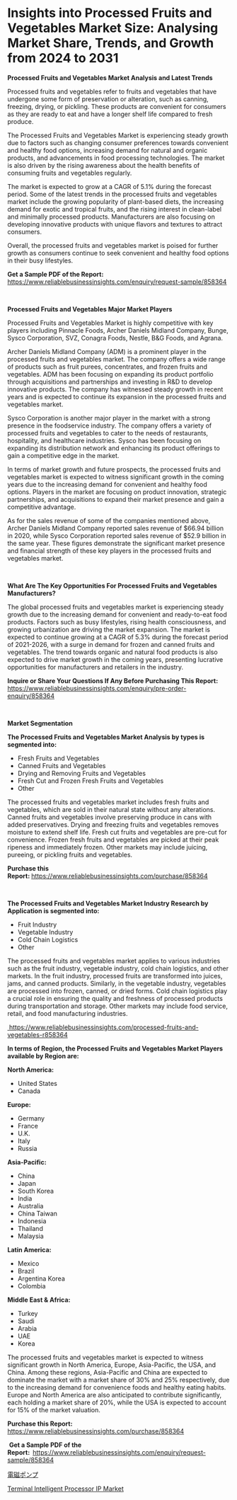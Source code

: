 <p><h1>Insights into Processed Fruits and Vegetables Market Size: Analysing Market Share, Trends, and Growth from 2024 to 2031</h1></p><p><strong>Processed Fruits and Vegetables Market Analysis and Latest Trends</strong></p>
<p><p>Processed fruits and vegetables refer to fruits and vegetables that have undergone some form of preservation or alteration, such as canning, freezing, drying, or pickling. These products are convenient for consumers as they are ready to eat and have a longer shelf life compared to fresh produce.</p><p>The Processed Fruits and Vegetables Market is experiencing steady growth due to factors such as changing consumer preferences towards convenient and healthy food options, increasing demand for natural and organic products, and advancements in food processing technologies. The market is also driven by the rising awareness about the health benefits of consuming fruits and vegetables regularly.</p><p>The market is expected to grow at a CAGR of 5.1% during the forecast period. Some of the latest trends in the processed fruits and vegetables market include the growing popularity of plant-based diets, the increasing demand for exotic and tropical fruits, and the rising interest in clean-label and minimally processed products. Manufacturers are also focusing on developing innovative products with unique flavors and textures to attract consumers.</p><p>Overall, the processed fruits and vegetables market is poised for further growth as consumers continue to seek convenient and healthy food options in their busy lifestyles.</p></p>
<p><strong>Get a Sample PDF of the Report:&nbsp;</strong> <a href="https://www.reliablebusinessinsights.com/enquiry/request-sample/858364">https://www.reliablebusinessinsights.com/enquiry/request-sample/858364</a></p>
<p>&nbsp;</p>
<p><strong>Processed Fruits and Vegetables Major Market Players</strong></p>
<p><p>Processed Fruits and Vegetables Market is highly competitive with key players including Pinnacle Foods, Archer Daniels Midland Company, Bunge, Sysco Corporation, SVZ, Conagra Foods, Nestle, B&G Foods, and Agrana. </p><p>Archer Daniels Midland Company (ADM) is a prominent player in the processed fruits and vegetables market. The company offers a wide range of products such as fruit purees, concentrates, and frozen fruits and vegetables. ADM has been focusing on expanding its product portfolio through acquisitions and partnerships and investing in R&D to develop innovative products. The company has witnessed steady growth in recent years and is expected to continue its expansion in the processed fruits and vegetables market.</p><p>Sysco Corporation is another major player in the market with a strong presence in the foodservice industry. The company offers a variety of processed fruits and vegetables to cater to the needs of restaurants, hospitality, and healthcare industries. Sysco has been focusing on expanding its distribution network and enhancing its product offerings to gain a competitive edge in the market.</p><p>In terms of market growth and future prospects, the processed fruits and vegetables market is expected to witness significant growth in the coming years due to the increasing demand for convenient and healthy food options. Players in the market are focusing on product innovation, strategic partnerships, and acquisitions to expand their market presence and gain a competitive advantage.</p><p>As for the sales revenue of some of the companies mentioned above, Archer Daniels Midland Company reported sales revenue of $66.94 billion in 2020, while Sysco Corporation reported sales revenue of $52.9 billion in the same year. These figures demonstrate the significant market presence and financial strength of these key players in the processed fruits and vegetables market.</p></p>
<p>&nbsp;</p>
<p><strong>What Are The Key Opportunities For Processed Fruits and Vegetables Manufacturers?</strong></p>
<p><p>The global processed fruits and vegetables market is experiencing steady growth due to the increasing demand for convenient and ready-to-eat food products. Factors such as busy lifestyles, rising health consciousness, and growing urbanization are driving the market expansion. The market is expected to continue growing at a CAGR of 5.3% during the forecast period of 2021-2026, with a surge in demand for frozen and canned fruits and vegetables. The trend towards organic and natural food products is also expected to drive market growth in the coming years, presenting lucrative opportunities for manufacturers and retailers in the industry.</p></p>
<p><strong>Inquire or Share Your Questions If Any Before Purchasing This Report:</strong> <a href="https://www.reliablebusinessinsights.com/enquiry/pre-order-enquiry/858364">https://www.reliablebusinessinsights.com/enquiry/pre-order-enquiry/858364</a></p>
<p>&nbsp;</p>
<p><strong>Market Segmentation</strong></p>
<p><strong>The Processed Fruits and Vegetables Market Analysis by types is segmented into:</strong></p>
<p><ul><li>Fresh Fruits and Vegetables</li><li>Canned Fruits and Vegetables</li><li>Drying and Removing Fruits and Vegetables</li><li>Fresh Cut and Frozen Fresh Fruits and Vegetables</li><li>Other</li></ul></p>
<p><p>The processed fruits and vegetables market includes fresh fruits and vegetables, which are sold in their natural state without any alterations. Canned fruits and vegetables involve preserving produce in cans with added preservatives. Drying and freezing fruits and vegetables removes moisture to extend shelf life. Fresh cut fruits and vegetables are pre-cut for convenience. Frozen fresh fruits and vegetables are picked at their peak ripeness and immediately frozen. Other markets may include juicing, pureeing, or pickling fruits and vegetables.</p></p>
<p><strong>Purchase this Report:&nbsp;</strong><a href="https://www.reliablebusinessinsights.com/purchase/858364">https://www.reliablebusinessinsights.com/purchase/858364</a></p>
<p>&nbsp;</p>
<p><strong>The Processed Fruits and Vegetables Market Industry Research by Application is segmented into:</strong></p>
<p><ul><li>Fruit Industry</li><li>Vegetable Industry</li><li>Cold Chain Logistics</li><li>Other</li></ul></p>
<p><p>The processed fruits and vegetables market applies to various industries such as the fruit industry, vegetable industry, cold chain logistics, and other markets. In the fruit industry, processed fruits are transformed into juices, jams, and canned products. Similarly, in the vegetable industry, vegetables are processed into frozen, canned, or dried forms. Cold chain logistics play a crucial role in ensuring the quality and freshness of processed products during transportation and storage. Other markets may include food service, retail, and food manufacturing industries.</p></p>
<p><a href="https://www.reliablebusinessinsights.com/processed-fruits-and-vegetables-r858364">&nbsp;https://www.reliablebusinessinsights.com/processed-fruits-and-vegetables-r858364</a></p>
<p><strong>In terms of Region, the Processed Fruits and Vegetables Market Players available by Region are:</strong></p>
<p>
    <p> <strong> North America: </strong>
        <ul>
            <li>United States</li>
            <li>Canada</li>
        </ul>
        </p> 
    <p> <strong> Europe: </strong>
        <ul>
            <li>Germany</li>
            <li>France</li>
            <li>U.K.</li>
            <li>Italy</li>
            <li>Russia</li>
        </ul>
        </p> 
    <p> <strong> Asia-Pacific: </strong>
        <ul>
            <li>China</li>
            <li>Japan</li>
            <li>South Korea</li>
            <li>India</li>
            <li>Australia</li>
            <li>China Taiwan</li>
            <li>Indonesia</li>
            <li>Thailand</li>
            <li>Malaysia</li>
        </ul>
        </p> 
    <p> <strong> Latin America: </strong>
        <ul>
            <li>Mexico</li>
            <li>Brazil</li>
            <li>Argentina Korea</li>
            <li>Colombia</li>
        </ul>
        </p> 
    <p> <strong> Middle East & Africa: </strong>
        <ul>
            <li>Turkey</li>
            <li>Saudi</li>
            <li>Arabia</li>
            <li>UAE</li>
            <li>Korea</li>
        </ul>
    </p>
    </p>
<p><p>The processed fruits and vegetables market is expected to witness significant growth in North America, Europe, Asia-Pacific, the USA, and China. Among these regions, Asia-Pacific and China are expected to dominate the market with a market share of 30% and 25% respectively, due to the increasing demand for convenience foods and healthy eating habits. Europe and North America are also anticipated to contribute significantly, each holding a market share of 20%, while the USA is expected to account for 15% of the market valuation.</p></p>
<p><strong>Purchase this Report: </strong><a href="https://www.reliablebusinessinsights.com/purchase/858364">https://www.reliablebusinessinsights.com/purchase/858364</a></p>
<p>&nbsp;<strong>Get a Sample PDF of the Report:&nbsp;&nbsp;</strong><a href="https://www.reliablebusinessinsights.com/enquiry/request-sample/858364">https://www.reliablebusinessinsights.com/enquiry/request-sample/858364</a></p>
<p><strong></strong></p>
<p><p><a href="https://github.com/MacyOrn/Market-Research-Report-List-1/blob/main/7922596150034.md">電磁ポンプ</a></p><p><a href="https://github.com/santosh758595/Market-Research-Report-List-5/blob/main/terminal-intelligent-processor-ip-market.md">Terminal Intelligent Processor IP Market</a></p></p>